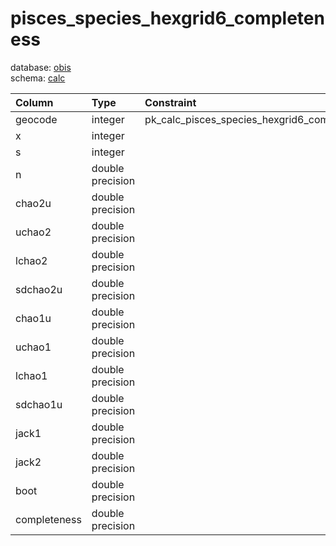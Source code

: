 # pisces_species_hexgrid6_completeness
database: [obis](../)  
schema: [calc](calc)  

|Column|Type|Constraint|
|:---|:---|:---|
|geocode|integer|pk_calc_pisces_species_hexgrid6_completeness |
|x|integer||
|s|integer||
|n|double precision||
|chao2u|double precision||
|uchao2|double precision||
|lchao2|double precision||
|sdchao2u|double precision||
|chao1u|double precision||
|uchao1|double precision||
|lchao1|double precision||
|sdchao1u|double precision||
|jack1|double precision||
|jack2|double precision||
|boot|double precision||
|completeness|double precision||
